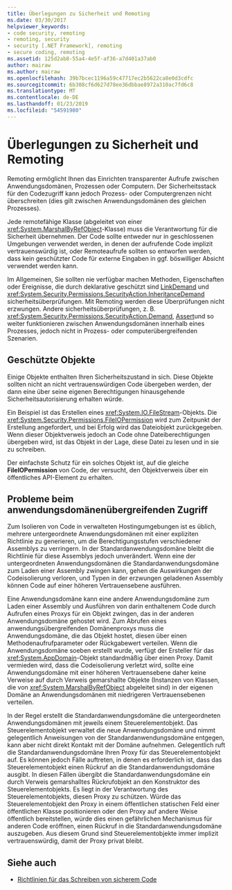```yaml
---
title: Überlegungen zu Sicherheit und Remoting
ms.date: 03/30/2017
helpviewer_keywords:
- code security, remoting
- remoting, security
- security [.NET Framework], remoting
- secure coding, remoting
ms.assetid: 125d2ab8-55a4-4e5f-af36-a7d401a37ab0
author: mairaw
ms.author: mairaw
ms.openlocfilehash: 39b7bcec1196a59c47717ec2b5622ca8e0d3cdfc
ms.sourcegitcommit: 6b308cf6d627d78ee36dbbae8972a310ac7fd6c8
ms.translationtype: MT
ms.contentlocale: de-DE
ms.lasthandoff: 01/23/2019
ms.locfileid: "54591980"
---
```

# <a name="security-and-remoting-considerations"></a>Überlegungen zu Sicherheit und Remoting
Remoting ermöglicht Ihnen das Einrichten transparenter Aufrufe zwischen Anwendungsdomänen, Prozessen oder Computern. Der Sicherheitsstack für den Codezugriff kann jedoch Prozess- oder Computergrenzen nicht überschreiten (dies gilt zwischen Anwendungsdomänen des gleichen Prozesses).  
  
 Jede remotefähige Klasse (abgeleitet von einer <xref:System.MarshalByRefObject>-Klasse) muss die Verantwortung für die Sicherheit übernehmen. Der Code sollte entweder nur in geschlossenen Umgebungen verwendet werden, in denen der aufrufende Code implizit vertrauenswürdig ist, oder Remoteaufrufe sollten so entworfen werden, dass kein geschützter Code für externe Eingaben in ggf. böswilliger Absicht verwendet werden kann.  
  
 Im Allgemeinen, Sie sollten nie verfügbar machen Methoden, Eigenschaften oder Ereignisse, die durch deklarative geschützt sind [LinkDemand](../../../docs/framework/misc/link-demands.md) und <xref:System.Security.Permissions.SecurityAction.InheritanceDemand> sicherheitsüberprüfungen. Mit Remoting werden diese Überprüfungen nicht erzwungen. Andere sicherheitsüberprüfungen, z. B. <xref:System.Security.Permissions.SecurityAction.Demand>, [Assert](../../../docs/framework/misc/using-the-assert-method.md)und so weiter funktionieren zwischen Anwendungsdomänen innerhalb eines Prozesses, jedoch nicht in Prozess- oder computerübergreifenden Szenarien.  
  
## <a name="protected-objects"></a>Geschützte Objekte  
 Einige Objekte enthalten Ihren Sicherheitszustand in sich. Diese Objekte sollten nicht an nicht vertrauenswürdigen Code übergeben werden, der dann eine über seine eigenen Berechtigungen hinausgehende Sicherheitsautorisierung erhalten würde.  
  
 Ein Beispiel ist das Erstellen eines <xref:System.IO.FileStream>-Objekts. Die <xref:System.Security.Permissions.FileIOPermission> wird zum Zeitpunkt der Erstellung angefordert, und bei Erfolg wird das Dateiobjekt zurückgegeben. Wenn dieser Objektverweis jedoch an Code ohne Dateiberechtigungen übergeben wird, ist das Objekt in der Lage, diese Datei zu lesen und in sie zu schreiben.  
  
 Der einfachste Schutz für ein solches Objekt ist, auf die gleiche **FileIOPermission** von Code, der versucht, den Objektverweis über ein öffentliches API-Element zu erhalten.  
  
## <a name="application-domain-crossing-issues"></a>Probleme beim anwendungsdomänenübergreifenden Zugriff  
 Zum Isolieren von Code in verwalteten Hostingumgebungen ist es üblich, mehrere untergeordnete Anwendungsdomänen mit einer expliziten Richtlinie zu generieren, um die Berechtigungsstufen verschiedener Assemblys zu verringern. In der Standardanwendungsdomäne bleibt die Richtlinie für diese Assemblys jedoch unverändert. Wenn eine der untergeordneten Anwendungsdomänen die Standardanwendungsdomäne zum Laden einer Assembly zwingen kann, gehen die Auswirkungen der Codeisolierung verloren, und Typen in der erzwungen geladenen Assembly können Code auf einer höheren Vertrauensebene ausführen.  
  
 Eine Anwendungsdomäne kann eine andere Anwendungsdomäne zum Laden einer Assembly und Ausführen von darin enthaltenem Code durch Aufrufen eines Proxys für ein Objekt zwingen, das in der anderen Anwendungsdomäne gehostet wird. Zum Abrufen eines anwendungsübergreifenden Domänenproxys muss die Anwendungsdomäne, die das Objekt hostet, diesen über einen Methodenaufrufparameter oder Rückgabewert verteilen. Wenn die Anwendungsdomäne soeben erstellt wurde, verfügt der Ersteller für das <xref:System.AppDomain>-Objekt standardmäßig über einen Proxy. Damit vermieden wird, dass die Codeisolierung verletzt wird, sollte eine Anwendungsdomäne mit einer höheren Vertrauensebene daher keine Verweise auf durch Verweis gemarshallte Objekte (Instanzen von Klassen, die von <xref:System.MarshalByRefObject> abgeleitet sind) in der eigenen Domäne an Anwendungsdomänen mit niedrigeren Vertrauensebenen verteilen.  
  
 In der Regel erstellt die Standardanwendungsdomäne die untergeordneten Anwendungsdomänen mit jeweils einem Steuerelementobjekt. Das Steuerelementobjekt verwaltet die neue Anwendungsdomäne und nimmt gelegentlich Anweisungen von der Standardanwendungsdomäne entgegen, kann aber nicht direkt Kontakt mit der Domäne aufnehmen. Gelegentlich ruft die Standardanwendungsdomäne Ihren Proxy für das Steuerelementobjekt auf. Es können jedoch Fälle auftreten, in denen es erforderlich ist, dass das Steuerelementobjekt einen Rückruf an die Standardanwendungsdomäne ausgibt. In diesen Fällen übergibt die Standardanwendungsdomäne ein durch Verweis gemarshalltes Rückrufobjekt an den Konstruktor des Steuerelementobjekts. Es liegt in der Verantwortung des Steuerelementobjekts, diesen Proxy zu schützen. Würde das Steuerelementobjekt den Proxy in einem öffentlichen statischen Feld einer öffentlichen Klasse positionieren oder den Proxy auf andere Weise öffentlich bereitstellen, würde dies einen gefährlichen Mechanismus für anderen Code eröffnen, einen Rückruf in die Standardanwendungsdomäne auszugeben. Aus diesem Grund sind Steuerelementobjekte immer implizit vertrauenswürdig, damit der Proxy privat bleibt.  
  
## <a name="see-also"></a>Siehe auch
- [Richtlinien für das Schreiben von sicherem Code](../../../docs/standard/security/secure-coding-guidelines.md)
